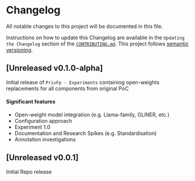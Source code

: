 # Changelog

All notable changes to this project will be documented in this file.

Instructions on how to update this Changelog are available in the `Updating the Changelog` section of the [`CONTRIBUTING.md`](./CONTRIBUTING.md).  This project follows [semantic versioning](https://semver.org/spec/v2.0.0.html).

## [Unreleased v0.1.0-alpha]

Initial release of `PrivFp - Experiments` containing open-weights replacements for all components from original PoC

#### Significant features
- Open-weight model integration (e.g. Llama-family, GLiNER, etc.)
- Configuration approach
- Experiment 1.0
- Documentation and Research Spikes (e.g. Standardisation)
- Annotation investigations

## [Unreleased v0.0.1]

Initial Repo release
